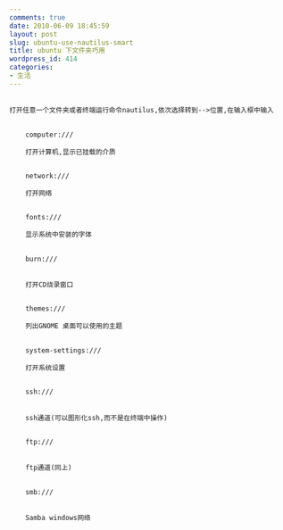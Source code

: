 ```yaml
---
comments: true
date: 2010-06-09 18:45:59
layout: post
slug: ubuntu-use-nautilus-smart
title: ubuntu 下文件夹巧用
wordpress_id: 414
categories:
- 生活
---
```



	 





## 
	打开任意一个文件夹或者终端运行命令nautilus,依次选择转到-->位置,在输入框中输入





> 
	
> 
> ## 
		computer:///  

		打开计算机,显示已挂载的介质
	
> 
> 





> 
	
> 
> ## 
		network:///  

		打开网络
	
> 
> 





> 
	
> 
> ## 
		fonts:///  

		显示系统中安装的字体
	
> 
> 





> 
	
> 
> ## 
		burn:///
	
> 
> 
	
> 
> ## 
		打开CD烧录窗口
	
> 
> 





> 
	
> 
> ## 
		themes:///  

		列出GNOME 桌面可以使用的主题
	
> 
> 





> 
	
> 
> ## 
		system-settings:///  

		打开系统设置
	
> 
> 





> 
	
> 
> ## 
		ssh:///
	
> 
> 
	
> 
> ## 
		ssh通道(可以图形化ssh,而不是在终端中操作)
	
> 
> 





> 
	
> 
> ## 
		ftp:///
	
> 
> 
	
> 
> ## 
		ftp通道(同上)
	
> 
> 





> 
	
> 
> ## 
		smb:///
	
> 
> 
	
> 
> ## 
		Samba windows网络
	
> 
> 
	
> 
> 
		 
	
> 
> 




